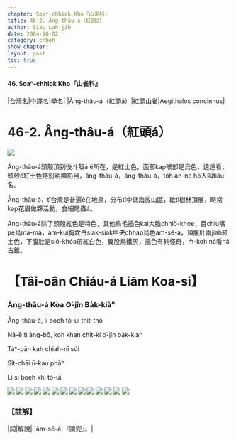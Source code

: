 ```yaml
---
chapter: Soaⁿ-chhiok Kho『山雀科』
title: 46-2. Âng-thâu-á（紅頭á）
author: Siau Lah-jih
date: 2004-10-02    
category: chheh
show_chapter: 
layout: post
toc: true
---
```


#### 46. Soaⁿ-chhiok Kho『山雀科』


|台灣名|中譯名|學名|
|Âng-thâu-á（紅頭á）|紅頭山雀|Aegithalos concinnus|


# 46-2. Âng-thâu-á（紅頭á）

![](../too5/46/46-2-5.紅頭á.jpg)


Âng-thâu-á頭殼頂到後斗殼á ê所在，是紅土色，面部kap喉部是烏色，遠遠看，頭殼ê紅土色特別明顯影目，âng-tháu-á，âng-tháu-á，to̍h án-ne hō͘人叫tiâu名。

Âng-thâu-á，tī台灣是普遍ê在地鳥，分布tī中低海拔山區，歇tī樹林頂層，時常kap花眉做夥活動，食細尾蟲á。

Âng-thâu-á除了頭殼紅色是特色，其他鳥毛插色kài大膽chhiò-khoe，目chiu嘴pe烏mà-mà，ām-kui胸坎白siak-siak中央chhap烏色ām-sê-á，頂腹肚兩jiah紅土色，下腹肚是sió-khóa帶紅白色，翼股烏鐵灰，插色有夠怪奇，m̄-koh ná看ná古錐。




# 【Tâi-oân Chiáu-á Liām Koa-si】

### **Âng-thâu-á Kòa O͘-jîn Ba̍k-kiàⁿ**


Âng-thâu-á, lí boeh tó-ūi thit-thô

Ná-ē tì âng-bō, koh khan chi̍t-ki o͘-jîn ba̍k-kiàⁿ

Táⁿ-pān kah chiah-nī súi

Si̍t-chāi ū-kàu phāⁿ

Lí sī boeh khì tó-ūi

 
![](../too5/46/46-2-3.紅頭á.jpg)
![](../too5/46/46-2-4.紅頭á.jpg)
![](../too5/46/46-2-6.紅頭á.jpg)
![](../too5/46/46-2-2.紅頭á.jpg)
![](../too5/46/46-2-7.紅頭á.jpg)
![](../too5/46/46-2-8.紅頭á.jpg)
![](../too5/46/46-2-9.紅頭á.jpg)
![](../too5/46/46-2-15.紅頭á.jpg)
![](../too5/46/46-2-10.紅頭á.jpg)
![](../too5/46/46-2-11.紅頭á.jpg)
![](../too5/46/46-2-14.紅頭á.jpg)
![](../too5/46/46-2-1.紅頭á.jpg)
![](../too5/46/46-2-12.紅頭á.jpg)
![](../too5/46/46-2-13.紅頭á.jpg)



### 【註解】

|詞|解說|
|ām-sê-á|『圍兜』。|





